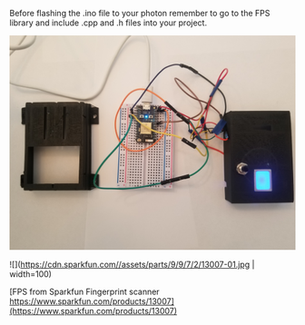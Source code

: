 

Before flashing the .ino file to your photon remember to go to the FPS library and include  .cpp and .h files into your project.

![](fps-image.jpg)



![](https://cdn.sparkfun.com//assets/parts/9/9/7/2/13007-01.jpg | width=100)

[FPS from Sparkfun Fingerprint scanner https://www.sparkfun.com/products/13007](https://www.sparkfun.com/products/13007)
